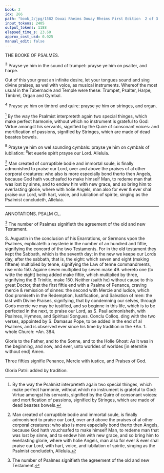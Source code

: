 ```yaml
---
book: 2
idx: 266
path: "book_2/jpg/1582 Douai Rheims Douay Rheims First Edition  2 of 3 1610 Old Testament.pdf-266.jpg"
input_tokens: 2405
output_tokens: 1188
elapsed_time_s: 23.60
approx_cost_usd: 0.025
manual_edit: false
---
```

THE BOOKE OF PSALMES.

<sup>3</sup> Prayse ye him in the sound of trumpet: prayse ye him on psalter, and harpe.

Out of this your great an infinite desire, let your tongues sound and sing divine praises, as wel with voice, as musical instruments. Whereof the most usual in the Tabernacle and Temple were these: Trumpet, Psalter, Harpe, Timbrel, Organ and Cymbal.

<sup>4</sup> Prayse ye him on timbrel and quire: prayse ye him on stringes, and organ.

[^1] By the way the Psalmist interpreteth again two special thinges, which make perfect harmonie, without which no instrument is grateful to God: Virtue amongst his servants, signified by the Quire of consonant voices: and mortification of passions, signified by Stringes, which are made of dead beastes bowels.

<sup>5</sup> Prayse ye him on wel sounding cymbals: prayse ye him on cymbals of iubilation: <sup>6</sup>let euerie spirit prayse our Lord. Alleluia.

[^2] Man created of corruptible bodie and immortal soule, is finally admonished to praise our Lord, over and above the praises of al other corporal creatures: who also is more especially bond therto then Angels, because God hath vouchsafed to make himself Man, to redeme man that was lost by sinne, and to endew him with new grace, and so bring him to everlasting glorie, where with holie Angels, man also for ever & ever shal praise our Lord, with hart, voice, and iubilation of spirite, singing as the Psalmist concludeth, Alleluia.

---

ANNOTATIONS. PSALM CL.

[^3] The number of Psalmes signifieth the agreement of the old and new Testament.

S. Augustin in the conclusion of his Enarrations, or Sermons vpon the Psalmes, explicateth a mysterie in the number of an hundred and fiftie, signifying the concord of the two Testaments. For in the old testament they kept the Sabbath, which is the seventh day: in the new we keepe our Lords day, after the sabbath, that is, the eight: which seven and eight (making fiftene) multiplied by tenne, signifying the Law of tenne commandments, rise vnto 150. Againe seven multiplied by seven make 49. whereto one (to witte the eight) being added make fiftie, which multiplied by three, signifying the B Trinitie, make 150. Neither (saith he) without cause to this great Doctor, that the first fiftie end with a Psalme of Penance, craving mercie & remission of sinnes: the second with Mercie and Iudice, which God promiseth in the Redemption, Iustification, and Salvation of men: the last with Divine Praises, signifying, that by condemning our selves, through Gods mercie we may be iustified, and so beginne in this life, which is to be perfected in the next, to praise our Lord, as S. Paul admonisheth, with Psalmes, Hymnes, and Spiritual Songues. Conclu Colloq. ding with the two verses, appointed by S. Damasus Pope, to be added in the end of al Psalmes, and is observed ever since his time by tradition in the *An. 1. whole Church: *An. 384.

Glorie to the Father, and to the Sonne, and to the Holie Ghost:
As it was in the beginning, and now, and ever, unto worldes of worldes [in eternitie without end] Amen.

[^1]: By the way the Psalmist interpreteth again two special thinges, which make perfect harmonie, without which no instrument is grateful to God: Virtue amongst his servants, signified by the Quire of consonant voices: and mortification of passions, signified by Stringes, which are made of dead beastes bowels.

[^2]: Man created of corruptible bodie and immortal soule, is finally admonished to praise our Lord, over and above the praises of al other corporal creatures: who also is more especially bond therto then Angels, because God hath vouchsafed to make himself Man, to redeme man that was lost by sinne, and to endew him with new grace, and so bring him to everlasting glorie, where with holie Angels, man also for ever & ever shal praise our Lord, with hart, voice, and iubilation of spirite, singing as the Psalmist concludeth, Alleluia.

[^3]: The number of Psalmes signifieth the agreement of the old and new Testament.

<aside>
Three fifties signifie Penance, Mercie with iustice, and Praises of God.

Gloria Patri: added by tradition.
</aside>